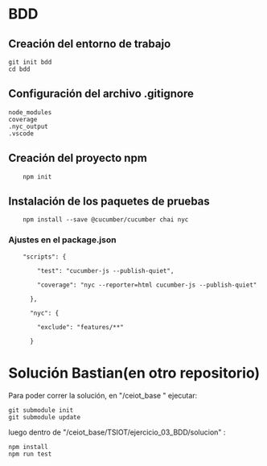 # BDD 

## Creación del entorno de trabajo

```
git init bdd
cd bdd

```
## Configuración del archivo .gitignore

```
node_modules
coverage
.nyc_output
.vscode 

```
## Creación del proyecto npm
```
    npm init  
```
## Instalación de los paquetes de pruebas
```
    npm install --save @cucumber/cucumber chai nyc
```
###    Ajustes en el package.json
```
    "scripts": {

        "test": "cucumber-js --publish-quiet",

        "coverage": "nyc --reporter=html cucumber-js --publish-quiet"

      },

      "nyc": {

        "exclude": "features/**" 

      }
```

# Solución Bastian(en otro repositorio)

Para poder correr la solución, en "/ceiot_base " ejecutar:

```
git submodule init
git submodule update
```
luego dentro de "/ceiot_base/TSIOT/ejercicio_03_BDD/solucion" :

```
npm install
npm run test
```
